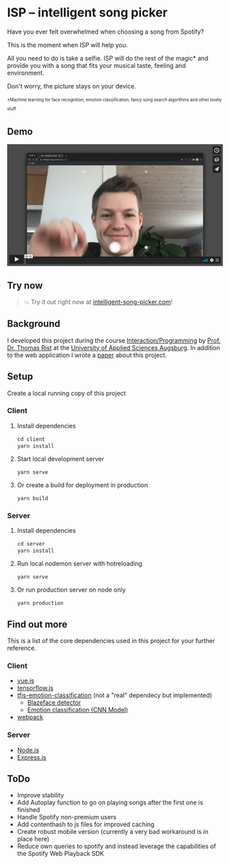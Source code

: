 # ISP – intelligent song picker

Have you ever felt overwhelmed when choosing a song from Spotify?

This is the moment when ISP will help you.

All you need to do is take a selfie. ISP will do the rest of the magic* and provide you with a song that fits your musical taste, feeling and environment.

Don't worry, the picture stays on your device.

<sub><sup>*Machine learning for face recognition, emotion classification, fancy song search algorithms and other lovely stuff</sup></sub>

## Demo

[![Click to watch a demo of this project](./docs/vimeo-teaser.png)](https://vimeo.com/506056145 "ISP demo")

## Try now

> :boom: Try it out right now at [intelligent-song-picker.com](https://intelligent-song-picker.com)!

## Background

I developed this project during the course [Interaction/Programming](https://glossar.hs-augsburg.de/Lehrveranstaltung:IAM_2006:Interaktion/Programmierung) by [Prof. Dr. Thomas Rist](https://www.hs-augsburg.de/Informatik/Thomas-Rist.html) at the [University of Applied Sciences Augsburg](https://www.hs-augsburg.de/). In addition to the web application I wrote a [paper](./docs/intelligent_song_picker_florian_kapaun.pdf) about this project.

## Setup

Create a local running copy of this project

### Client

1. Install dependencies

    ```
    cd client
    yarn install
    ```

2. Start local development server

    ```
    yarn serve
    ```

3. Or create a build for deployment in production

    ```
    yarn build
    ```

### Server

1. Install dependencies

    ```
    cd server
    yarn install
    ```

2. Run local nodemon server with hotreloading

    ```
    yarn serve
    ```

3. Or run production server on node only

    ```
    yarn production
    ```

## Find out more

This is a list of the core dependencies used in this project for your further reference.

### Client

- [vue.js](https://vuejs.org/)
- [tensorflow.js](https://www.tensorflow.org/js)
- [tfjs-emotion-classification](https://github.com/floriankapaun/tfjs-emotion-classification) (not a "real" dependecy but implemented)
    - [Blazeface detector](https://github.com/tensorflow/tfjs-models/tree/master/blazeface)
    - [Emotion classification (CNN Model)](https://github.com/oarriaga/face_classification)
- [webpack](https://webpack.js.org/)

### Server

- [Node.js](https://nodejs.org/)
- [Express.js](https://expressjs.com/)

## ToDo

- Improve stability
- Add Autoplay function to go on playing songs after the first one is finished
- Handle Spotify non-premium users
- Add contenthash to js files for improved caching
- Create robust mobile version (currently a very bad workaround is in place here)
- Reduce own queries to spotify and instead leverage the capabilities of the Spotify Web Playback SDK